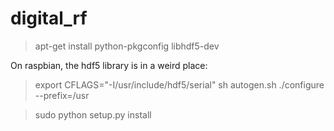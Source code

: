 # digital_rf

> apt-get install python-pkgconfig libhdf5-dev

On raspbian, the hdf5 library is in a weird place:

> export CFLAGS="-I/usr/include/hdf5/serial"
> sh autogen.sh
> ./configure --prefix=/usr

> sudo python setup.py install 

